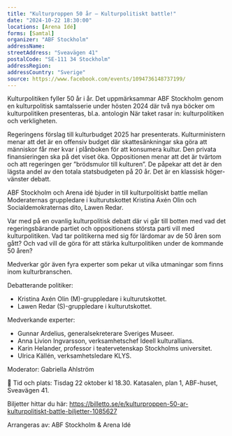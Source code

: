 ```yaml
---
title: "Kulturproppen 50 år – Kulturpolitiskt battle!"
date: "2024-10-22 18:30:00"
locations: [Arena Idé]
forms: [Samtal]
organizer: "ABF Stockholm"
addressName: 
streetAddress: "Sveavägen 41"
postalCode: "SE-111 34 Stockholm"
addressRegion:
addressCountry: "Sverige"
source: https://www.facebook.com/events/1094736148737199/
---
```

Kulturpolitiken fyller 50 år i år. Det uppmärksammar ABF Stockholm genom en kulturpolitisk samtalsserie under hösten 2024 där två nya böcker om kulturpolitiken presenteras, bl.a. antologin När taket rasar in: kulturpolitiken och verkligheten.

Regeringens förslag till kulturbudget 2025 har presenterats. Kulturministern menar att det är en offensiv budget där skattesänkningar ska göra att människor får mer kvar i plånboken för att konsumera kultur. Den privata finansieringen ska på det viset öka. Oppositionen menar att det är tvärtom och att regeringen ger ”brödsmulor till kulturen”. De påpekar att det är den lägsta andel av den totala statsbudgeten på 20 år. Det är en klassisk höger-vänster debatt.

ABF Stockholm och Arena idé bjuder in till kulturpolitiskt battle mellan Moderaternas gruppledare i kulturutskottet Kristina Axén Olin och Socialdemokraternas dito, Lawen Redar.

Var med på en ovanlig kulturpolitisk debatt där vi går till botten med vad det regeringsbärande partiet och oppositionens största parti vill med kulturpolitiken. Vad tar politikerna med sig för lärdomar av de 50 åren som gått? Och vad vill de göra för att stärka kulturpolitiken under de kommande 50 åren?

Medverkar gör även fyra experter som pekar ut vilka utmaningar som finns inom kulturbranschen.

Debatterande politiker:
- Kristina Axén Olin (M)-gruppledare i kulturutskottet.
- Lawen Redar (S)-gruppledare i kulturutskottet.

Medverkande experter:
- Gunnar Ardelius, generalsekreterare Sveriges Museer.
- Anna Livion Ingvarsson, verksamhetschef Ideell kulturallians.
- Karin Helander, professor i teatervetenskap Stockholms universitet.
- Ulrica Källén, verksamhetsledare KLYS.

Moderator: Gabriella Ahlström

📌 Tid och plats:
Tisdag 22 oktober kl 18.30.
Katasalen, plan 1, ABF-huset, Sveavägen 41.

Biljetter hittar du här: https://billetto.se/e/kulturproppen-50-ar-kulturpolitiskt-battle-biljetter-1085627

Arrangeras av: ABF Stockholm & Arena Idé
